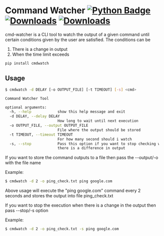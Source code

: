 # Command Watcher [![Python Badge](https://img.shields.io/badge/-Python-00000??style=flat-square&logo=python&logoColor=FFD43B&color=informational)](https://www.python.org/downloads/)  [![Downloads](https://pepy.tech/badge/hideme)](https://pepy.tech/project/cmd-watcher) [![Downloads](https://pepy.tech/badge/hideme/week)](https://pepy.tech/project/cmd-watcher/week)

cmd-watcher is a CLI tool to watch the output of a given command until certain conditions given by the user are satisfied. The conditions can be
1. There is a change in output
2. When the time limit exceeds

```
pip install cmdwatch
```

## Usage

```bash
$ cmdwatch -d DELAY [-o OUTPUT_FILE] [-t TIMEOUT] [-s] <cmd>

Command Watcher Tool

optional arguments:
  -h, --help            show this help message and exit
  -d DELAY, --delay DELAY
                        How long to wait until next execution
  -o OUTPUT_FILE, --output OUTPUT_FILE
                        File where the output should be stored
  -t TIMEOUT, --timeout TIMEOUT
                        For how many second should i watch
  -s, --stop            Pass this option if you want to stop checking whenever
                        there is a difference in output
```
If you want to store the command outputs to a file then pass the --output/-o with the file name

Example:
```bash
$ cmdwatch -d 2 -o ping_check.txt ping google.com
```
Above usage will execute the "ping google.com" command every 2 seconds and stores the output into file ping_check.txt

If you want to stop the execution when there is a change in the output then pass --stop/-s option

Example:
```bash
$ cmdwatch -d 2 -o ping_check.txt -s ping google.com
```


